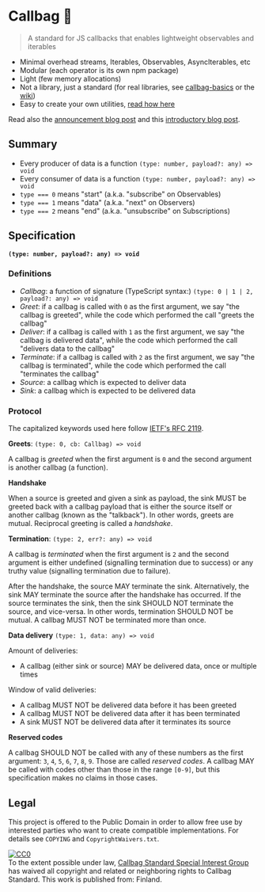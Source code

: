 # Callbag 👜

> A standard for JS callbacks that enables lightweight observables and iterables

* Minimal overhead streams, Iterables, Observables, AsyncIterables, etc
* Modular (each operator is its own npm package)
* Light (few memory allocations)
* Not a library, just a standard (for real libraries, see [callbag-basics](https://github.com/staltz/callbag-basics) or the [wiki](https://github.com/callbag/callbag/wiki))
* Easy to create your own utilities, [read how here](https://github.com/staltz/callbag/blob/master/getting-started.md)

Read also the [announcement blog post](https://staltz.com/why-we-need-callbags.html) and this [introductory blog post](http://blog.krawaller.se/posts/callbags-introduction/).

## Summary

- Every producer of data is a function `(type: number, payload?: any) => void`
- Every consumer of data is a function `(type: number, payload?: any) => void`
- `type === 0` means "start" (a.k.a. "subscribe" on Observables)
- `type === 1` means "data" (a.k.a. "next" on Observers)
- `type === 2` means "end" (a.k.a. "unsubscribe" on Subscriptions)

## Specification

**`(type: number, payload?: any) => void`**

### Definitions

- *Callbag*: a function of signature (TypeScript syntax:) `(type: 0 | 1 | 2, payload?: any) => void`
- *Greet*: if a callbag is called with `0` as the first argument, we say "the callbag is greeted", while the code which performed the call "greets the callbag"
- *Deliver*: if a callbag is called with `1` as the first argument, we say "the callbag is delivered data", while the code which performed the call "delivers data to the callbag"
- *Terminate*: if a callbag is called with `2` as the first argument, we say "the callbag is terminated", while the code which performed the call "terminates the callbag"
- *Source*: a callbag which is expected to deliver data
- *Sink*: a callbag which is expected to be delivered data

### Protocol

The capitalized keywords used here follow [IETF's RFC 2119](https://www.ietf.org/rfc/rfc2119.txt).

**Greets**: `(type: 0, cb: Callbag) => void`

A callbag is *greeted* when the first argument is `0` and the second argument is another callbag (a function).

**Handshake**

When a source is greeted and given a sink as payload, the sink MUST be greeted back with a callbag payload that is either the source itself or another callbag (known as the "talkback"). In other words, greets are mutual. Reciprocal greeting is called a *handshake*.

**Termination**: `(type: 2, err?: any) => void`

A callbag is *terminated* when the first argument is `2` and the second argument is either undefined (signalling termination due to success) or any truthy value (signalling termination due to failure).

After the handshake, the source MAY terminate the sink. Alternatively, the sink MAY terminate the source after the handshake has occurred. If the source terminates the sink, then the sink SHOULD NOT terminate the source, and vice-versa. In other words, termination SHOULD NOT be mutual. A callbag MUST NOT be terminated more than once.

**Data delivery** `(type: 1, data: any) => void`

Amount of deliveries:

- A callbag (either sink or source) MAY be delivered data, once or multiple times

Window of valid deliveries:

- A callbag MUST NOT be delivered data before it has been greeted
- A callbag MUST NOT be delivered data after it has been terminated
- A sink MUST NOT be delivered data after it terminates its source

**Reserved codes**

A callbag SHOULD NOT be called with any of these numbers as the first argument: `3`, `4`, `5`, `6`, `7`, `8`, `9`. Those are called *reserved codes*. A callbag MAY be called with codes other than those in the range `[0-9]`, but this specification makes no claims in those cases.

## Legal

This project is offered to the Public Domain in order to allow free use by interested parties who want to create compatible implementations. For details see `COPYING` and `CopyrightWaivers.txt`.

<p xmlns:dct="http://purl.org/dc/terms/" xmlns:vcard="http://www.w3.org/2001/vcard-rdf/3.0#">
  <a rel="license" href="http://creativecommons.org/publicdomain/zero/1.0/">
    <img src="http://i.creativecommons.org/p/zero/1.0/88x31.png" style="border-style: none;" alt="CC0" />
  </a>
  <br />
  To the extent possible under law,
  <a rel="dct:publisher" href="https://github.com/callbag/callbag/blob/master/CopyrightWaivers.txt">
    <span property="dct:title">Callbag Standard Special Interest Group</span></a>
  has waived all copyright and related or neighboring rights to
  <span property="dct:title">Callbag Standard</span>.
  This work is published from:
  <span property="vcard:Country" datatype="dct:ISO3166" content="FI" about="http://github.com/callbag/callbag">Finland</span>.
</p>
